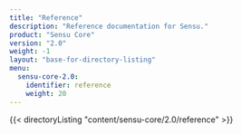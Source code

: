 ```yaml
---
title: "Reference"
description: "Reference documentation for Sensu."
product: "Sensu Core"
version: "2.0"
weight: -1
layout: "base-for-directory-listing"
menu:
  sensu-core-2.0:
    identifier: reference
    weight: 20
---
```


{{< directoryListing "content/sensu-core/2.0/reference" >}}
